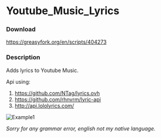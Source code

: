 # Youtube_Music_Lyrics
### Download
https://greasyfork.org/en/scripts/404273
### Description

Adds lyrics to Youtube Music.

Api using:
1) https://github.com/NTag/lyrics.ovh
2) https://github.com/rhnvrm/lyric-api
3) http://api.lololyrics.com/

![Example1](https://i.imgur.com/TP89wXx.png)

*Sorry for any grammar error, english not my native language.*

